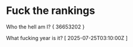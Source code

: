 # Fuck the rankings

Who the hell am I?
{ 36653202 }

What fucking year is it?
[ 2025-07-25T03:10:00Z ]
